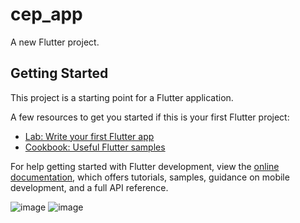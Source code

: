 # cep_app

A new Flutter project.

## Getting Started

This project is a starting point for a Flutter application.

A few resources to get you started if this is your first Flutter project:

- [Lab: Write your first Flutter app](https://docs.flutter.dev/get-started/codelab)
- [Cookbook: Useful Flutter samples](https://docs.flutter.dev/cookbook)

For help getting started with Flutter development, view the
[online documentation](https://docs.flutter.dev/), which offers tutorials,
samples, guidance on mobile development, and a full API reference.

![image](https://github.com/kauanmeira/buscador-cep-flutter/assets/114404211/a9fb1c9a-d716-44d6-8efd-63b542854a2e)
![image](https://github.com/kauanmeira/buscador-cep-flutter/assets/114404211/315040d5-6e7a-45f6-84c9-66fc3a176397)


